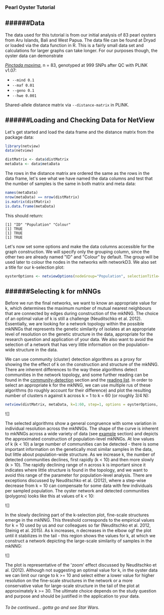 ### Pearl Oyster Tutorial

######Data
---

The data used for this tutorial is from our initial analysis of 83 pearl oysters from Aru Islands, Bali and West Papua. The data file can be found at Dryad or loaded via the data function in R. This is a fairly small data set and calculations for larger graphs can take longer. For our purposes though, the oyster data can demonstrate 

[*Pinctada maxima*](http://dx.doi.org/10.5061/dryad.p3b3f), n = 83, genotyped at 999 SNPs after QC with PLINK v1.07:

* `--mind 0.1`
* `--maf 0.01`
* `--geno 0.1`
* `--hwe 0.001`

Shared-allele distance matrix via `--distance-matrix` in PLINK.

######Loading and Checking Data for NetView
---

Let's get started and load the data frame and the distance matrix from the package data:

```r
library(netview)
data(netview)

distMatrix <- data$distMatrix
metaData <- data$metaData
```

The rows in the distance matrix are ordered the same as the rows in the data frame, let's see what we have named the data columns and test that the number of samples is the same in both matrix and meta data:

```r
names(metaData)
nrow(metaData) == nrow(distMatrix)
is.matrix(distMatrix)
is.data.frame(metaData)
```

This should return:

```
[1] "ID" "Population" "Colour" 
[1] TRUE
[1] TRUE
[1] TRUE
```

Let's now set some options and make the data columns accessible for the graph construction. We will specify only the grouping column, since the other two are already named "ID" and "Colour" by default. The group will be used later to colour the nodes in the networks with networkD3. We also set a title for our k-selection plot:

```r
oysterOptions <- netviewOptions(nodeGroup="Population", selectionTitle="Oyster k-Selection")
```

######Selecting k for mNNGs
---

Before we run the final networks, we want to know an appropriate value for k, which determines the maximum number of mutual nearest neighbours that are connected by edges during construction of the mkNNG. The choice of an optimal value of k is still a challenge (Neuditschko et al. 2012). Essentially, we are looking for a network topology within the possible mkNNGs that represents the genetic similarity of isolates at an appropriate level of resolution on the genetic structure in the data, appropriate for the research question and application of your data. We also want to avoid the selection of a network that has very little information on the population-wide structure in the data. 

We can use community (cluster) detection algorithms as a proxy for showing the the effect of k on the construction and structure of the mkNNG. There are inherent differences to the way these algorithms detect communities in the network topology, and some further reading can be found in the [community-detection]() section and the [reading list](). In order to select an appropriate k for the mkNNG, we can use multiple rus of these algorithms (to roughly account for their difference) and plot the resulting number of clusters n against k across k = 1 to k = 60 (or roughly 3/4 N):

```r
netview(distMatrix, metaData, k=1:60, step=1, options = oysterOptions, selectionPlot = TRUE)
```

![]

The selected algorithms show a general congruence with some variation in individual resolution across the mkNNGs. The shape of the curve is inherent to mkNNGs across a wide variety of data (see [example]() section) and depicts the approximated construction of population-level mkNNGs. At low values of k (k < 10) a large number of communities can be detected - there is some important information on the genetically most similar samples in the data, but little about population-wide structure. As we increase k, the number of detected communities declines, first rapidly (k < 10) and then more slowly (k > 10). The rapidly declining range of n across k is important since it indicates where little structure is found in the topology, and we want to avoid this range of the parameter for population-level analysis. There are exceptions discussed by Neuditschko et al. (2012), where a step-wise decrease from k = 10 can compensate for some data with few individuals per sampled population. The oyster network and detected communities (polygons) looks like this at values of k < 10:

![]

In the slowly declining part of the k-selection plot, fine-scale structures emerge in the mkNNG. This threshold corresponds to the empirical values for k = 10 used by us and our colleagues so far (Neuditschko et al. 2012, Steinig et al. 2015). As k increases, n decreases in the elbow ogf the plot until it stabilizes in the tail - this region shows the values for k, at which we construct a network depicting the large-scale similarity of samples in the mkNNG:

![]

The plot is representative of the 'zoom' effect discussed by Neuditschko et al. (2012). Although not suggesting an optimal value for k, in the oyster data we can limit our range to k >= 10 and select either a lower value for higher resolution on the fine-scale structures in the network or a more conservative value for large-scale structure in the tail of the plot at approximately k >= 30. The ultimate choice depends on the study question and purpose and should be justified in the application to your data.

###### To be continued... gotta go and see Star Wars.




